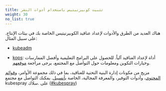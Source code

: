 ```yaml
---
title: تثبيت كوبيرنيتيس باستخدام أدوات النشر
weight: 30
no_list: true
---
```


هناك العديد من الطرق والأدوات لإعداد عناقيد الكوبيرنيتيس الخاصة بك في بيئات الإنتاج. على سبيل المثال:

- [kubeadm](/docs/setup/production-environment/tools/kubeadm/)

- [kops](https://kops.sigs.k8s.io/): أداة لإعداد العناقيد آلياً. للحصول على البرامج التعليمية وأفضل الممارسات وخيارات التكوين ومعلومات حول التواصل مع المجتمع، يرجى مراجعة [موقعهم](https://kops.sigs.k8s.io/).

مزيج من مكونات إدارة البنية التحتية للعناقيد، بما في ذلك مجموعة الأوامر، و[قوائم المحتوى](https://github.com/kubernetes-sigs/kubespray/blob/master/docs/ansible.md#inventory)، وأدوات التوفير، والمعرفة المجالية، الخاصة ب[أنسيبل](https://docs.ansible.com/). يمكنك التواصل مع مجتمع kubespray على .سلاك ([#kubespray](https://kubernetes.slack.com/messages/kubespray/))

